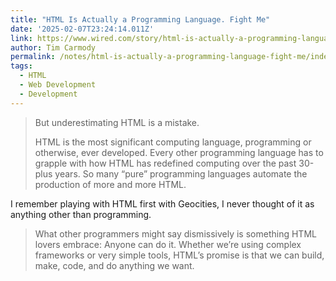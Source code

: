 ```yaml
---
title: "HTML Is Actually a Programming Language. Fight Me"
date: '2025-02-07T23:24:14.011Z'
link: https://www.wired.com/story/html-is-actually-a-programming-language-fight-me/
author: Tim Carmody
permalink: /notes/html-is-actually-a-programming-language-fight-me/index.html
tags:
  - HTML
  - Web Development
  - Development
---
```

> But underestimating HTML is a mistake.
> 
> HTML is the most significant computing language, programming or otherwise, ever developed. Every other programming language has to grapple with how HTML has redefined computing over the past 30-plus years. So many “pure” programming languages automate the production of more and more HTML.

I remember playing with HTML first with Geocities, I never thought of it as anything other than programming.

> What other programmers might say dismissively is something HTML lovers embrace: Anyone can do it. Whether we’re using complex frameworks or very simple tools, HTML’s promise is that we can build, make, code, and do anything we want.